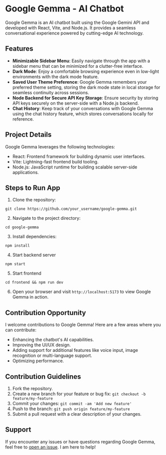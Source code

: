 # Google Gemma - AI Chatbot

Google Gemma is an AI chatbot built using the Google Gemini API and developed with React, Vite, and Node.js. It provides a seamless conversational experience powered by cutting-edge AI technology.

## Features
- **Minimizable Sidebar Menu**: Easily navigate through the app with a sidebar menu that can be minimized for a clutter-free interface.
- **Dark Mode**: Enjoy a comfortable browsing experience even in low-light environments with the dark mode feature.
- **Saved User Theme Preference**: Google Gemma remembers your preferred theme setting, storing the dark mode state in local storage for seamless continuity across sessions.
- **Node Backend for Secure API Key Storage**: Ensure security by storing API keys securely on the server-side with a Node.js backend.
- **Chat History**: Keep track of your conversations with Google Gemma using the chat history feature, which stores conversations locally for reference.

## Project Details
Google Gemma leverages the following technologies:

- React: Frontend framework for building dynamic user interfaces.
- Vite: Lightning-fast frontend build tooling.
- Node.js: JavaScript runtime for building scalable server-side applications.

## Steps to Run App
1. Clone the repository:
``` shell 
git clone https://github.com/your_username/google-gemma.git
```
2. Navigate to the project directory: 
``` shell 
cd google-gemma
```
3. Install dependencies:
``` shell
npm install
```
4. Start backend server
``` shell
npm start
```
5. Start frontend
``` shell
cd frontend && npm run dev
```
6. Open your browser and visit `http://localhost:5173` to view Google Gemma in action.

## Contribution Opportunity
I welcome contributions to Google Gemma! Here are a few areas where you can contribute:
- Enhancing the chatbot's AI capabilities.
- Improving the UI/UX design.
- Adding support for additional features like voice input, image recognition or multi-language support.
- Optimizing performance.

## Contribution Guidelines
1. Fork the repository.
2. Create a new branch for your feature or bug fix: `git checkout -b feature/my-feature`
3. Commit your changes: `git commit -am 'Add new feature'`
4. Push to the branch: `git push origin feature/my-feature`
5. Submit a pull request with a clear description of your changes.

## Support
If you encounter any issues or have questions regarding Google Gemma, feel free to [open an issue](https://github.com/rajatsardesai/Google-Gemma/issues). I am here to help!
